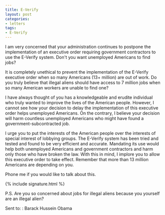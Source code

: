 ```yaml
---
title: E-Verify
layout: post
categories:
- letters
tags:
- E-Verify
---
```


I am very concerned that your administration continues to postpone the implementation of an executive order requiring government contractors to use the E-Verify system. Don't you want unemployed Americans to find jobs?

It is completely unethical to prevent the implementation of the E-Verify executive order when so many Americans (13+ million) are out of work. Do you truly believe that illegal aliens should have access to 7 million jobs when so many American workers are unable to find one?

I have always thought of you has a knowledgeable and erudite individual who truly wanted to improve the lives of the American people. However, I cannot see how your decision to delay the implementation of this executive order helps unemployed Americans. On the contrary, I believe your decision will harm countless unemployed Americans who might have found a government-subcontracted job.

I urge you to put the interests of the American people over the interests of special interest of lobbying groups. The E-Verify system has been tried and tested and found to be very efficient and accurate. Mandating its use would help both unemployed Americans and government contractors and harm only those who have broken the law. With this in mind, I implore you to allow this executive order to take effect. Remember that more than 13 million Americans are depending on you.

Phone me if you would like to talk about this.

{% include signature.html %}

P.S. Are you so concerned about jobs for illegal aliens because you yourself are an illegal alien?

Sent to:
: Barack Hussein Obama
